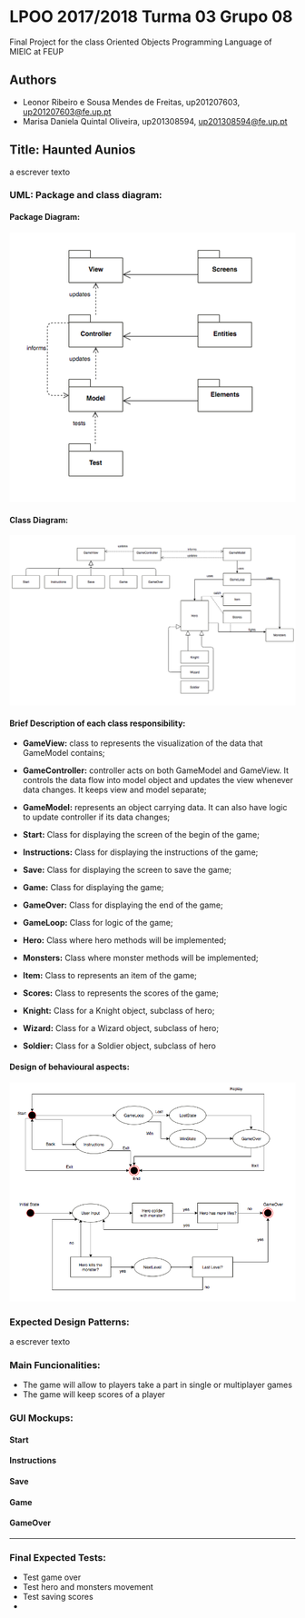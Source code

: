 # LPOO 2017/2018 Turma 03 Grupo 08

 Final Project for the class Oriented Objects Programming Language of MIEIC at FEUP 

## Authors

* Leonor Ribeiro e Sousa Mendes de Freitas, up201207603, up201207603@fe.up.pt
* Marisa Daniela Quintal Oliveira, up201308594, up201308594@fe.up.pt

## Title: Haunted Aunios

a escrever texto

### UML: Package and class diagram:
#### Package Diagram:
![My image](https://github.com/marisaDaniela/LPOO1718_T3G8/blob/final-project/images/packages.png)
#### Class Diagram:
![My image](https://github.com/marisaDaniela/LPOO1718_T3G8/blob/final-project/images/uml.png)

#### Brief Description of each class responsibility:
 * **GameView:** class to represents the visualization of the data that GameModel contains;

 * **GameController:** controller acts on both GameModel and GameView. It controls the data flow into model object and updates the view whenever data changes. It keeps view and model separate;

 * **GameModel:** represents an object carrying data. It can also have logic to update controller if its data changes;

 * **Start:** Class for displaying the screen of the begin of the game;

 * **Instructions:** Class for displaying the instructions of the game;

 * **Save:** Class for displaying the screen to save the game;

 * **Game:** Class for displaying the game;

 * **GameOver:** Class for displaying the end of the game;

 * **GameLoop:** Class for logic of the game;

 * **Hero:** Class where hero methods will be implemented;

 * **Monsters:** Class where monster methods will be implemented;

 * **Item:** Class to represents an item of the game;

 * **Scores:** Class to represents the scores of the game;

 * **Knight:** Class for a Knight object, subclass of hero;

 * **Wizard:** Class for a Wizard object, subclass of hero;

 * **Soldier:** Class for a Soldier object, subclass of hero

#### Design of behavioural aspects:
![My image](https://github.com/marisaDaniela/LPOO1718_T3G8/blob/final-project/images/behavioural.png)

### Expected Design Patterns:
a escrever texto

### Main Funcionalities:

* The game will allow to players take a part in single or multiplayer games
* The game will keep scores of a player


### GUI Mockups:

#### Start

#### Instructions

#### Save

#### Game

#### GameOver

---

### Final Expected Tests:

* Test game over
* Test hero and monsters movement
* Test saving scores
* 


